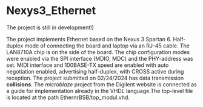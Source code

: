 # Nexys3_Ethernet 
The project is still in development!)

The project implements Ethernet based on the Nexus 3 Spartan 6. Half-duplex mode of connecting the board and laptop via an RJ-45 cable. The LAN8710A chip is on the side of the board. The chip configuration modes were enabled via the SPI interface (MDIO, MDC) and the PHY-address was set. MIDI interface and 100BASE-TX speed are enabled with auto negotiation enabled, advertising half-duplex, with CROSS active during reception. 
The project submitted on 02/24/2024 has data transmission **collisions**.
The *microblaze* project from the Digilent website is connected as a guide for implementation already in the VHDL language.The top-level file is located at the path EthernrBSB/top_modul.vhd.
